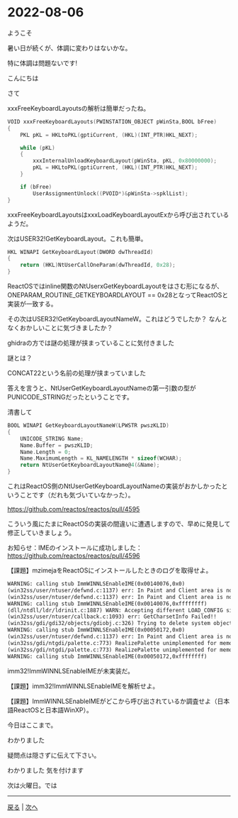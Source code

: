 # 2022-08-06

ようこそ

暑い日が続くが、体調に変わりはないかな。

特に体調は問題ないです!

こんにちは

さて

xxxFreeKeyboardLayoutsの解析は簡単だったね。

```c
VOID xxxFreeKeyboardLayouts(PWINSTATION_OBJECT pWinSta,BOOL bFree)
{
    PKL pKL = HKLtoPKL(gptiCurrent, (HKL)(INT_PTR)HKL_NEXT);

    while (pKL)
    {
        xxxInternalUnloadKeyboardLayout(pWinSta, pKL, 0x80000000);
        pKL = HKLtoPKL(gptiCurrent, (HKL)(INT_PTR)HKL_NEXT);
    }

    if (bFree)
        UserAssignmentUnlock((PVOID*)&pWinSta->spklList);
}
```

xxxFreeKeyboardLayoutsはxxxLoadKeyboardLayoutExから呼び出されているようだ。

次はUSER32!GetKeyboardLayout。これも簡単。

```c
HKL WINAPI GetKeyboardLayout(DWORD dwThreadId)
{
    return (HKL)NtUserCallOneParam(dwThreadId, 0x28);
}
```

ReactOSではinline関数のNtUserxGetKeyboardLayoutをはさむ形になるが、
ONEPARAM_ROUTINE_GETKEYBOARDLAYOUT == 0x28となってReactOSと実装が一致する。

その次はUSER32!GetKeyboardLayoutNameW。これはどうでしたか？ なんとなくおかしいことに気づきましたか？

ghidraの方では謎の処理が挟まっていることに気付きました

謎とは？

CONCAT22という名前の処理が挟まっていました

答えを言うと、NtUserGetKeyboardLayoutNameの第一引数の型がPUNICODE_STRINGだったということです。

清書して

```c
BOOL WINAPI GetKeyboardLayoutNameW(LPWSTR pwszKLID)
{
    UNICODE_STRING Name;
    Name.Buffer = pwszKLID;
    Name.Length = 0;
    Name.MaximumLength = KL_NAMELENGTH * sizeof(WCHAR);
    return NtUserGetKeyboardLayoutName@4(&Name);
}
```

これはReactOS側のNtUserGetKeyboardLayoutNameの実装がおかしかったということです（だれも気づいていなかった）。

https://github.com/reactos/reactos/pull/4595

こういう風にたまにReactOSの実装の間違いに遭遇しますので、早めに発見して修正していきましょう。

お知らせ：IMEのインストールに成功しました：https://github.com/reactos/reactos/pull/4596

【課題】mzimejaをReactOSにインストールしたときのログを取得せよ。

```txt
WARNING: calling stub ImmWINNLSEnableIME(0x00140076,0x0)
(win32ss/user/ntuser/defwnd.c:1137) err: In Paint and Client area is not empty!
(win32ss/user/ntuser/defwnd.c:1137) err: In Paint and Client area is not empty!
WARNING: calling stub ImmWINNLSEnableIME(0x00140076,0xffffffff)
(dll/ntdll/ldr/ldrinit.c:1887) WARN: Accepting different LOAD_CONFIG size!
(win32ss/user/ntuser/callback.c:1093) err: GetCharsetInfo Failed!!
(win32ss/gdi/gdi32/objects/gdiobj.c:326) Trying to delete system object 0x00850016
WARNING: calling stub ImmWINNLSEnableIME(0x00050172,0x0)
(win32ss/user/ntuser/defwnd.c:1137) err: In Paint and Client area is not empty!
(win32ss/gdi/ntgdi/palette.c:773) RealizePalette unimplemented for memory managed DCs
(win32ss/gdi/ntgdi/palette.c:773) RealizePalette unimplemented for memory managed DCs
WARNING: calling stub ImmWINNLSEnableIME(0x00050172,0xffffffff)
```

imm32!ImmWINNLSEnableIMEが未実装だ。

【課題】imm32!ImmWINNLSEnableIMEを解析せよ。

【課題】ImmWINNLSEnableIMEがどこから呼び出されているか調査せよ（日本語ReactOSと日本語WinXP）。

今日はここまで。

わかりました

疑問点は隠さずに伝えて下さい。

わかりました
気を付けます

次は火曜日。では

---

[戻る](2022-08-02.md) | [次へ](2022-08-09.md)
